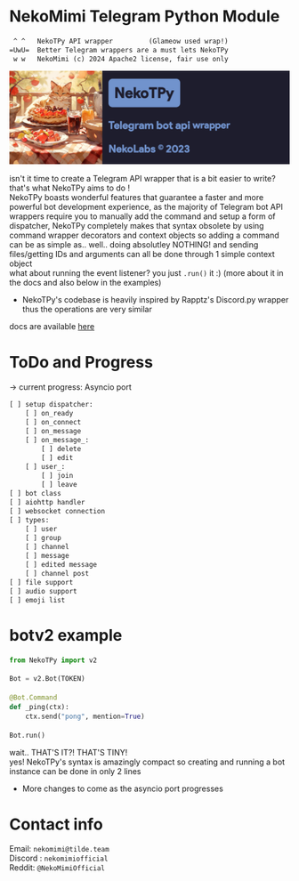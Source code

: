 # NekoMimi Telegram Python Module
```
 ^ ^   NekoTPy API wrapper         (Glameow used wrap!)
=UwU=  Better Telegram wrappers are a must lets NekoTPy
 w w   NekoMimi (c) 2024 Apache2 license, fair use only
```

<img src="./banner.png">

isn't it time to create a Telegram API wrapper that is a bit easier to write?  
that's what NekoTPy aims to do !  
NekoTPy boasts wonderful features that guarantee a faster and more powerful bot development experience, as the majority of Telegram bot API wrappers require you to manually add the command and setup a form of dispatcher, NekoTPy completely makes that syntax obsolete by using command wrapper decorators and context objects so adding a command can be as simple as.. well.. doing absolutley NOTHING! and sending files/getting IDs and arguments can all be done through 1 simple context object  
what about running the event listener? you just `.run()` it :) (more about it in the docs and also below in the examples)  
* NekoTPy's codebase is heavily inspired by Rapptz's Discord.py wrapper thus the operations are very similar  

docs are available [here](https://github.com/NekoMimiOfficial/NekoTPy/blob/main/Docs/README.md)  


# ToDo and Progress
-> current progress: Asyncio port  
```
[ ] setup dispatcher:  
    [ ] on_ready  
    [ ] on_connect  
    [ ] on_message  
    [ ] on_message_:  
        [ ] delete  
        [ ] edit  
    [ ] user_:
        [ ] join  
        [ ] leave  
[ ] bot class  
[ ] aiohttp handler  
[ ] websocket connection  
[ ] types:  
    [ ] user  
    [ ] group  
    [ ] channel
    [ ] message  
    [ ] edited message 
    [ ] channel post  
[ ] file support  
[ ] audio support  
[ ] emoji list  
```

# botv2 example
```python
from NekoTPy import v2

Bot = v2.Bot(TOKEN)

@Bot.Command
def _ping(ctx):
    ctx.send("pong", mention=True)

Bot.run()
```
wait.. THAT'S IT?! THAT'S TINY!  
yes! NekoTPy's syntax is amazingly compact so creating and running a bot instance can be done in only 2 lines  

* More changes to come as the asyncio port progresses  

# Contact info
Email: `nekomimi@tilde.team`  
Discord : `nekomimiofficial`  
Reddit: `@NekoMimiOfficial`  
